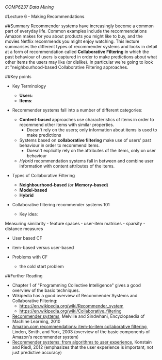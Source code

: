 *COMP6237 Data Mining*

#Lecture 6 - Making Recommendations

##Summary
Recommender systems have increasingly become a common part of everyday life. Common examples include the recommendations Amazon makes for you about products you might like to buy, and the movies Netflix recommends you might enjoy watching. This lecture summarises the different types of recommender systems and looks in detail at a form of recommendation called **Collaborative Filtering** in which the past behaviour of users is captured in order to make predictions about what other items the users may like (or dislike). In particular we're going to look at "neighbourhood-based Collaborative Filtering approaches.

##Key points

* Key Terminology
	- **Users**: 
	- **Items**:

* Recommender systems fall into a number of different categories:
	- **Content-based** approaches use characteristics of items in order to recommend other items with similar properties.
		- Doesn't rely on the users; only information about items is used to make predictions
	- Systems based on **collaborative filtering** make use of users' past behaviour in order to recommend items. 
		- Doesn't explicitly rely on the attributes of the items, only on user behaviour
	- *Hybrid* recommendation systems fall in between and combine user information with content attributes of the items.

* Types of Collaborative Filtering
	- **Neighbourhood-based** (or **Memory-based**)
	- **Model-based**
	- **Hybrid**

* Collaborative filtering recommender systems 101
	- Key idea:

Measuring similarity
	- feature spaces
	- user-item matrices
	- sparsity
	- distance measures
* User based CF
* item-based versus user-based

* Problems with CF
	- the cold start problem

##Further Reading

* Chapter 1 of "Programming Collective Intelligence" gives a good overview of the basic techniques.
* Wikipedia has a good overview of Recommender Systems and Collaborative Filtering:
	- https://en.wikipedia.org/wiki/Recommender_system
	- https://en.wikipedia.org/wiki/Collaborative_filtering
* [Recommender systems](http://comp6237.ecs.soton.ac.uk/reading/summary_recommender_systems.pdf), Melville and Sindwhani, Encyclopaedia of Machine Learning, 2010
* [Amazon.com recommendations: item-to-item collaborative filtering](http://comp6237.ecs.soton.ac.uk/reading/amazon_recommender_system_2003.pdf), Linden, Smith, and York, 2003  (overview of the basic components of Amazon's recommender system)
* [Recommender systems: from algorithms to user experience](http://comp6237.ecs.soton.ac.uk/reading/recommendations_from_algorithms_to_user_experience_2012.pdf), Konstain and Riedl, 2012 (emphasizes that the user experience is important, not just predictive accuracy)
